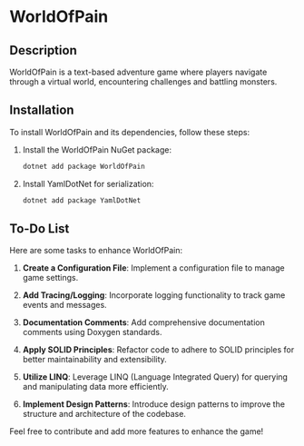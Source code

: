 
# WorldOfPain

## Description
WorldOfPain is a text-based adventure game where players navigate through a virtual world, 
encountering challenges and battling monsters.

## Installation
To install WorldOfPain and its dependencies, follow these steps:

1. Install the WorldOfPain NuGet package:
   ```bash
   dotnet add package WorldOfPain
   ```

2. Install YamlDotNet for serialization:
   ```bash
   dotnet add package YamlDotNet
   ```

## To-Do List
Here are some tasks to enhance WorldOfPain:

1. **Create a Configuration File**: Implement a configuration file to manage game settings.

2. **Add Tracing/Logging**: Incorporate logging functionality to track game events and messages.

3. **Documentation Comments**: Add comprehensive documentation comments using Doxygen standards.

4. **Apply SOLID Principles**: Refactor code to adhere to SOLID principles for better maintainability and extensibility.

5. **Utilize LINQ**: Leverage LINQ (Language Integrated Query) for querying and manipulating data more efficiently.

6. **Implement Design Patterns**: Introduce design patterns to improve the structure and architecture of the codebase.

Feel free to contribute and add more features to enhance the game!

